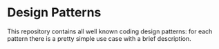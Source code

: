 # Design Patterns
This repository contains all well known coding design patterns: for each pattern there is a pretty simple use case with a brief description.

